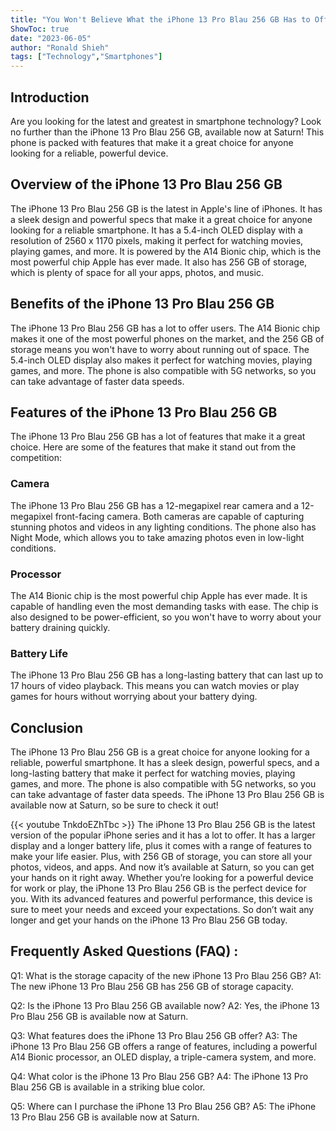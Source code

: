 ```yaml
---
title: "You Won't Believe What the iPhone 13 Pro Blau 256 GB Has to Offer - Available Now at Saturn!"
ShowToc: true 
date: "2023-06-05"
author: "Ronald Shieh" 
tags: ["Technology","Smartphones"]
---
```

## Introduction

Are you looking for the latest and greatest in smartphone technology? Look no further than the iPhone 13 Pro Blau 256 GB, available now at Saturn! This phone is packed with features that make it a great choice for anyone looking for a reliable, powerful device. 

## Overview of the iPhone 13 Pro Blau 256 GB

The iPhone 13 Pro Blau 256 GB is the latest in Apple's line of iPhones. It has a sleek design and powerful specs that make it a great choice for anyone looking for a reliable smartphone. It has a 5.4-inch OLED display with a resolution of 2560 x 1170 pixels, making it perfect for watching movies, playing games, and more. It is powered by the A14 Bionic chip, which is the most powerful chip Apple has ever made. It also has 256 GB of storage, which is plenty of space for all your apps, photos, and music. 

## Benefits of the iPhone 13 Pro Blau 256 GB

The iPhone 13 Pro Blau 256 GB has a lot to offer users. The A14 Bionic chip makes it one of the most powerful phones on the market, and the 256 GB of storage means you won't have to worry about running out of space. The 5.4-inch OLED display also makes it perfect for watching movies, playing games, and more. The phone is also compatible with 5G networks, so you can take advantage of faster data speeds. 

## Features of the iPhone 13 Pro Blau 256 GB

The iPhone 13 Pro Blau 256 GB has a lot of features that make it a great choice. Here are some of the features that make it stand out from the competition: 

### Camera

The iPhone 13 Pro Blau 256 GB has a 12-megapixel rear camera and a 12-megapixel front-facing camera. Both cameras are capable of capturing stunning photos and videos in any lighting conditions. The phone also has Night Mode, which allows you to take amazing photos even in low-light conditions. 

### Processor

The A14 Bionic chip is the most powerful chip Apple has ever made. It is capable of handling even the most demanding tasks with ease. The chip is also designed to be power-efficient, so you won't have to worry about your battery draining quickly. 

### Battery Life

The iPhone 13 Pro Blau 256 GB has a long-lasting battery that can last up to 17 hours of video playback. This means you can watch movies or play games for hours without worrying about your battery dying. 

## Conclusion

The iPhone 13 Pro Blau 256 GB is a great choice for anyone looking for a reliable, powerful smartphone. It has a sleek design, powerful specs, and a long-lasting battery that make it perfect for watching movies, playing games, and more. The phone is also compatible with 5G networks, so you can take advantage of faster data speeds. The iPhone 13 Pro Blau 256 GB is available now at Saturn, so be sure to check it out!

{{< youtube TnkdoEZhTbc >}} 
The iPhone 13 Pro Blau 256 GB is the latest version of the popular iPhone series and it has a lot to offer. It has a larger display and a longer battery life, plus it comes with a range of features to make your life easier. Plus, with 256 GB of storage, you can store all your photos, videos, and apps. And now it’s available at Saturn, so you can get your hands on it right away. Whether you’re looking for a powerful device for work or play, the iPhone 13 Pro Blau 256 GB is the perfect device for you. With its advanced features and powerful performance, this device is sure to meet your needs and exceed your expectations. So don’t wait any longer and get your hands on the iPhone 13 Pro Blau 256 GB today.

## Frequently Asked Questions (FAQ) :
Q1: What is the storage capacity of the new iPhone 13 Pro Blau 256 GB?
A1: The new iPhone 13 Pro Blau 256 GB has 256 GB of storage capacity.

Q2: Is the iPhone 13 Pro Blau 256 GB available now?
A2: Yes, the iPhone 13 Pro Blau 256 GB is available now at Saturn.

Q3: What features does the iPhone 13 Pro Blau 256 GB offer?
A3: The iPhone 13 Pro Blau 256 GB offers a range of features, including a powerful A14 Bionic processor, an OLED display, a triple-camera system, and more.

Q4: What color is the iPhone 13 Pro Blau 256 GB?
A4: The iPhone 13 Pro Blau 256 GB is available in a striking blue color.

Q5: Where can I purchase the iPhone 13 Pro Blau 256 GB?
A5: The iPhone 13 Pro Blau 256 GB is available now at Saturn.


